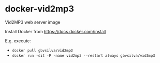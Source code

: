 # docker-vid2mp3
Vid2MP3 web server image

Install Docker from https://docs.docker.com/install

E.g. execute:

- `docker pull gbvsilva/vid2mp3`
- `docker run -dit -P -name vid2mp3 --restart always gbvsilva/vid2mp3`
